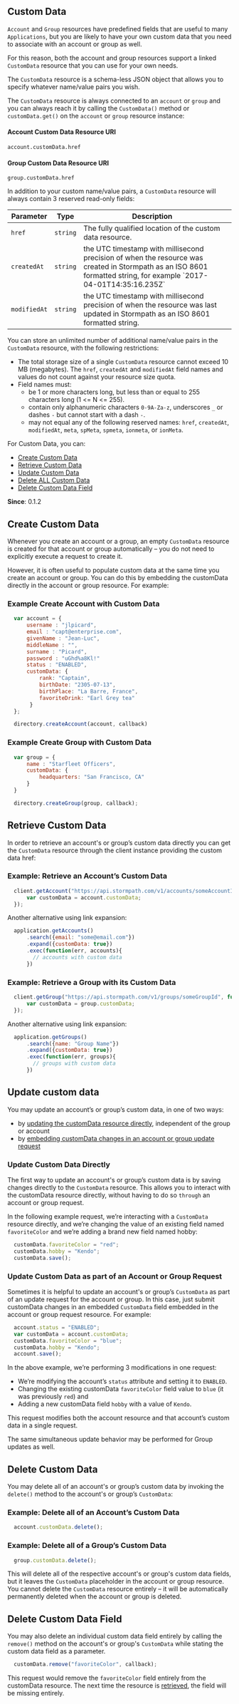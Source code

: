 ## Custom Data

`Account` and `Group` resources have predefined fields that are useful
 to many `Applications`, but you are likely to have your own custom data
 that you need to associate with an account or group as well.

For this reason, both the account and group resources support a linked `CustomData` resource
 that you can use for your own needs.

The `CustomData` resource is a schema-less JSON object that allows you to specify whatever
 name/value pairs you wish.

The `CustomData` resource is always connected to an `account` or `group` and you can always reach
 it by calling the `CustomData()` method or `customData.get()` on the `account` or `group` resource instance:

#### Account Custom Data Resource URI

    account.customData.href

#### Group Custom Data Resource URI

    group.customData.href

In addition to your custom name/value pairs,
a `CustomData` resource will always contain 3 reserved read-only fields:

<table class="table table-striped table-hover table-curved">
  <thead>
    <tr>
      <th>Parameter</th>
      <th>Type</th>
      <th>Description<th>
    </tr>
  </thead>
  <tbody>
    <tr>
      <td><code>href</code></td>
      <td><code>string</code></td>
      <td>The fully qualified location of the custom data resource.</td>
    </tr>
    <tr>
      <td><code>createdAt</code></td>
      <td><code>string</code></td>
      <td>the UTC timestamp with millisecond precision of when the resource was created in Stormpath
       as an ISO 8601 formatted string, for example `2017-04-01T14:35:16.235Z`</td>
    </tr>
    <tr>
      <td><code>modifiedAt</code></td>
      <td><code>string</code></td>
      <td>the UTC timestamp with millisecond precision of when the resource was last updated in Stormpath
       as an ISO 8601 formatted string.</td>
    </tr>
  </tbody>
</table>

You can store an unlimited number of additional name/value pairs in the `CustomData` resource,
 with the following restrictions:

* The total storage size of a single `CustomData` resource cannot exceed 10 MB (megabytes).
The `href`, `createdAt` and `modifiedAt` field names and values do not count against your resource size quota.
* Field names must:
  * be 1 or more characters long, but less than or equal to 255 characters long (1 <= N <= 255).
  * contain only alphanumeric characters `0-9A-Za-z`, underscores `_` or dashes `-` but cannot start with a dash `-`.
  * may not equal any of the following reserved names: `href`, `createdAt`, `modifiedAt`, `meta`, `spMeta`,
`spmeta`, `ionmeta`, or `ionMeta`.

For Custom Data, you can:

* [Create Custom Data](customData#create)
* [Retrieve Custom Data](customData#get)
* [Update Custom Data](customData#update)
* [Delete ALL Custom Data](customData#delete)
* [Delete Custom Data Field](customData#removeField)

**Since**: 0.1.2

<a name="create"></a>
## Create Custom Data

Whenever you create an account or a group, an empty `CustomData` resource is created for that
 account or group automatically – you do not need to explicitly execute a request to create it.

However, it is often useful to populate custom data at the same time you create an account or group.
 You can do this by embedding the customData directly in the account or group resource. For example:

### Example Create Account with Custom Data

```javascript
  var account = {
      username : "jlpicard",
      email : "capt@enterprise.com",
      givenName : "Jean-Luc",
      middleName : "",
      surname : "Picard",
      password : "uGhd%a8Kl!"
      status : "ENABLED",
      customData: {
          rank: "Captain",
          birthDate: "2305-07-13",
          birthPlace: "La Barre, France",
          favoriteDrink: "Earl Grey tea"
       }
  };

  directory.createAccount(account, callback)
```

### Example Create Group with Custom Data

```javascript
  var group = {
      name : "Starfleet Officers",
      customData: {
          headquarters: "San Francisco, CA"
      }
  }

  directory.createGroup(group, callback);
```

<a name="get"></a>
## Retrieve Custom Data

In order to retrieve an account's or group’s custom data directly you can get the
 `CustomData` resource through the client instance providing the custom data href:

### Example: Retrieve an Account’s Custom Data

```javascript
  client.getAccount("https://api.stormpath.com/v1/accounts/someAccountId", function(err, account){
      var customData = account.customData;
  });
```

Another alternative using link expansion:

```javascript
  application.getAccounts()
      .search({email: "some@email.com"})
      .expand({customData: true})
      .exec(function(err, accounts){
        // accounts with custom data
      })
```

### Example: Retrieve a Group with its Custom Data

```javascript
  client.getGroup("https://api.stormpath.com/v1/groups/someGroupId", function(err, group){
      var customData = group.customData;
  });
```

Another alternative using link expansion:

```javascript
  application.getGroups()
      .search({name: "Group Name"})
      .expand({customData: true})
      .exec(function(err, groups){
        // groups with custom data
      })
```

<a name="update"></a>
## Update custom data

You may update an account’s or group’s custom data, in one of two ways:
* by [updating the customData resource directly](customData#updateDirectly),
 independent of the group or account
* by [embedding customData changes in an account or group update request](customData#updateEmbedding)

<a name="updateDirectly"></a>
### Update Custom Data Directly

The first way to update an account's or group’s custom data is by saving changes
 directly to the `CustomData` resource. This allows you to interact with the customData
 resource directly, without having to do so `through` an account or group request.

In the following example request, we’re interacting with a `CustomData` resource directly,
 and we’re changing the value of an existing field named `favoriteColor` and we’re adding
  a brand new field named hobby:

```javascript
  customData.favoriteColor = "red";
  customData.hobby = "Kendo";
  customData.save();
```

<a name="updateEmbedding"></a>
### Update Custom Data as part of an Account or Group Request

Sometimes it is helpful to update an account's or group’s `CustomData` as part of
 an update request for the account or group. In this case, just submit customData
 changes in an embedded `CustomData` field embedded in the account or group request
 resource. For example:

```javascript
  account.status = "ENABLED";
  var customData = account.customData;
  customData.favoriteColor = "blue";
  customData.hobby = "Kendo";
  account.save();
```

In the above example, we’re performing 3 modifications in one request:

- We’re modifying the account’s `status` attribute and setting it to `ENABLED`.
- Changing the existing customData `favoriteColor` field value to `blue`
 (it was previously `red`) and
- Adding a new customData field `hobby` with a value of `Kendo`.

This request modifies both the account resource and that account’s custom data in a
 single request.

The same simultaneous update behavior may be performed for Group updates as well.

<a name="delete"></a>
## Delete Custom Data

You may delete all of an account's or group’s custom data by invoking
 the `delete()` method to the account's or group’s `CustomData`:

### Example: Delete all of an Account’s Custom Data

```javascript
  account.customData.delete();
```

### Example: Delete all of a Group’s Custom Data

```javascript
  group.customData.delete();
```

This will delete all of the respective account's or group's custom data fields,
 but it leaves the `CustomData` placeholder in the account or group resource.
 You cannot delete the `CustomData` resource entirely – it will be automatically
 permanently deleted when the account or group is deleted.

<a name="removeField"></a>
## Delete Custom Data Field

You may also delete an individual custom data field entirely by calling the `remove()`
 method on the account's or group's `CustomData` while stating the custom data field as a
 parameter.

```javascript
  customData.remove("favoriteColor", callback);
```

This request would remove the `favoriteColor` field entirely from the customData resource.
 The next time the resource is [retrieved](customData#get), the field will be missing entirely.